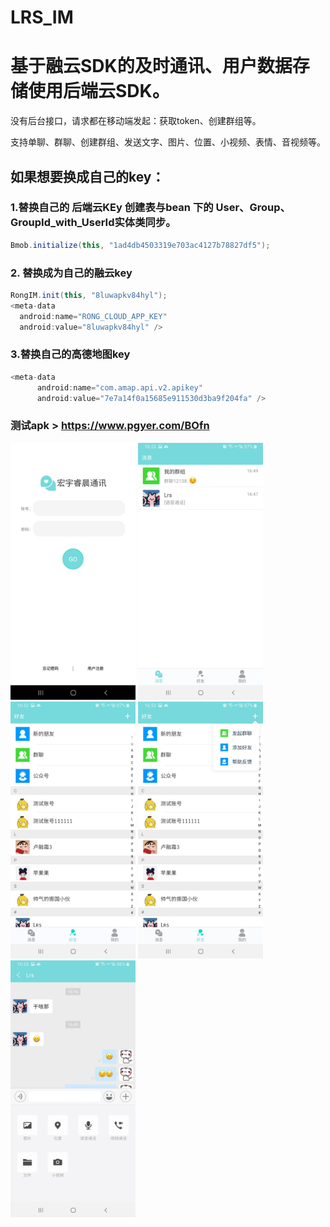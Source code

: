 # LRS_IM
  # 基于融云SDK的及时通讯、用户数据存储使用后端云SDK。
  
  没有后台接口，请求都在移动端发起：获取token、创建群组等。
  
  支持单聊、群聊、创建群组、发送文字、图片、位置、小视频、表情、音视频等。
  
  ## 如果想要换成自己的key：
  
  ### 1.替换自己的 后端云KEy  创建表与bean 下的 User、Group、GroupId_with_UserId实体类同步。
  ```java
  Bmob.initialize(this, "1ad4db4503319e703ac4127b78827df5");
  ```
  
  ### 2. 替换成为自己的融云key
  ```java
  RongIM.init(this, "8luwapkv84hyl"); 
  <meta-data
    android:name="RONG_CLOUD_APP_KEY"
    android:value="8luwapkv84hyl" />
  ```
  
  ### 3.替换自己的高德地图key 
  
  ```java
  <meta-data
        android:name="com.amap.api.v2.apikey"
        android:value="7e7a14f0a15685e911530d3ba9f204fa" />
 ```
 ### 测试apk > https://www.pgyer.com/BOfn
 
<div>
<img src="https://github.com/lurongshuang/LRS_IM/blob/master/image/1.jpg" width="200"/>
<img src="https://github.com/lurongshuang/LRS_IM/blob/master/image/2.jpg" width="200"/>
<img src="https://github.com/lurongshuang/LRS_IM/blob/master/image/3.jpg" width="200"/>
<img src="https://github.com/lurongshuang/LRS_IM/blob/master/image/4.jpg" width="200"/>
<img src="https://github.com/lurongshuang/LRS_IM/blob/master/image/5.jpg" width="200"/>
</div>
